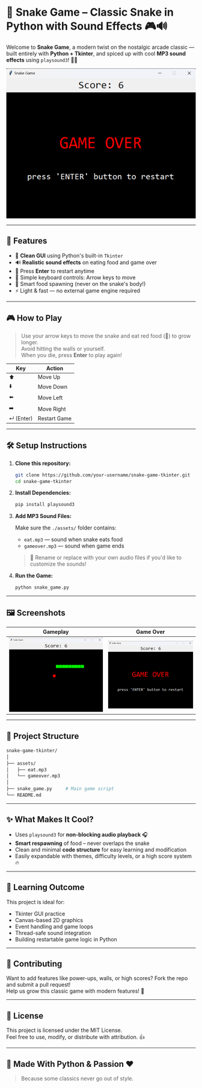 # 🐍 Snake Game – Classic Snake in Python with Sound Effects 🎮🔊

Welcome to **Snake Game**, a modern twist on the nostalgic arcade classic — built entirely with **Python + Tkinter**, and spiced up with cool **MP3 sound effects** using `playsound3`! 🍎💥

![Snake Game Banner](https://github.com/Golu-Guptha/snake_game_tkinter/blob/main/game_over.png)

---

## 🚀 Features

- 🎨 **Clean GUI** using Python's built-in `Tkinter`
- 🔊 **Realistic sound effects** on eating food and game over
- 🔁 Press **Enter** to restart anytime
- 🎯 Simple keyboard controls: Arrow keys to move
- 🧠 Smart food spawning (never on the snake's body!)
- ⚡ Light & fast — no external game engine required

---

## 🎮 How to Play

> Use your arrow keys to move the snake and eat red food (🍎) to grow longer.  
> Avoid hitting the walls or yourself.  
> When you die, press **Enter** to play again!

| Key | Action |
|-----|--------|
| ⬆️  | Move Up |
| ⬇️  | Move Down |
| ⬅️  | Move Left |
| ➡️  | Move Right |
| ↵ (Enter) | Restart Game |

---

## 🛠️ Setup Instructions

1. **Clone this repository:**

   ```bash
   git clone https://github.com/your-username/snake-game-tkinter.git
   cd snake-game-tkinter
   ```

2. **Install Dependencies:**

   ```bash
   pip install playsound3
   ```

3. **Add MP3 Sound Files:**

   Make sure the `./assets/` folder contains:

   - `eat.mp3` — sound when snake eats food  
   - `gameover.mp3` — sound when game ends

   > 📝 Rename or replace with your own audio files if you'd like to customize the sounds!

4. **Run the Game:**

   ```bash
   python snake_game.py
   ```

---

## 🖼️ Screenshots

| Gameplay | Game Over |
|----------|-----------|
| ![play](https://github.com/Golu-Guptha/snake_game_tkinter/blob/main/play.png) | ![gameover](https://github.com/Golu-Guptha/snake_game_tkinter/blob/main/game_over.png) |

---

## 📁 Project Structure

```bash
snake-game-tkinter/
│
├── assets/
│   ├── eat.mp3
│   └── gameover.mp3
│
├── snake_game.py     # Main game script
└── README.md
```

---

## ✨ What Makes It Cool?

- Uses `playsound3` for **non-blocking audio playback** 🎧
- **Smart respawning** of food – never overlaps the snake
- Clean and minimal **code structure** for easy learning and modification
- Easily expandable with themes, difficulty levels, or a high score system 🔥

---

## 🧠 Learning Outcome

This project is ideal for:
- Tkinter GUI practice
- Canvas-based 2D graphics
- Event handling and game loops
- Thread-safe sound integration
- Building restartable game logic in Python

---

## 🤝 Contributing

Want to add features like power-ups, walls, or high scores? Fork the repo and submit a pull request!  
Help us grow this classic game with modern features! 🙌

---

## 📜 License

This project is licensed under the MIT License.  
Feel free to use, modify, or distribute with attribution. 👍

---

## 🐍 Made With Python & Passion ❤️  
> Because some classics never go out of style.
